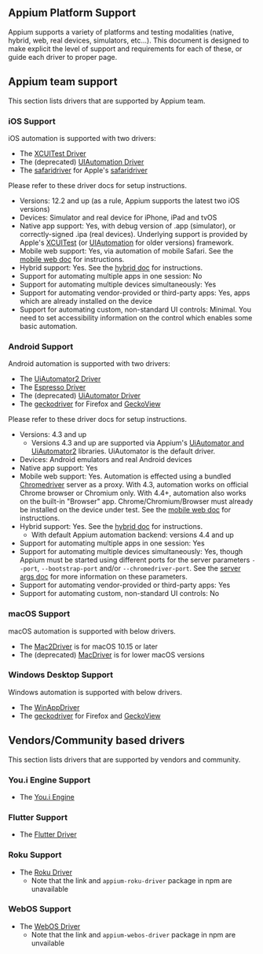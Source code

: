 ## Appium Platform Support

Appium supports a variety of platforms and testing modalities (native,
hybrid, web, real devices, simulators, etc...). This document is designed to
make explicit the level of support and requirements for each of these,
or guide each driver to proper page.

## Appium team support

This section lists drivers that are supported by Appium team.

### iOS Support

iOS automation is supported with two drivers:

- The [XCUITest Driver](/docs/en/drivers/ios-xcuitest.md)
- The (deprecated) [UIAutomation Driver](/docs/en/drivers/ios-uiautomation.md)
- The [safaridriver](/docs/en/drivers/safari.md) for Apple's [safaridriver](https://developer.apple.com/documentation/webkit/testing_with_webdriver_in_safari?language=objc)

Please refer to these driver docs for setup instructions.

- Versions: 12.2 and up (as a rule, Appium supports the latest two iOS versions)
- Devices: Simulator and real device for iPhone, iPad and tvOS
- Native app support: Yes, with debug version of .app (simulator),
  or correctly-signed .ipa (real devices). Underlying support is provided by
  Apple's [XCUITest](https://developer.apple.com/reference/xctest) (or [UIAutomation](https://web.archive.org/web/20160904214108/https://developer.apple.com/library/ios/documentation/DeveloperTools/Reference/UIAutomationRef/) for older versions)
  framework.
- Mobile web support: Yes, via automation of mobile Safari. See the [mobile web doc](/docs/en/writing-running-appium/web/mobile-web.md) for instructions.
- Hybrid support: Yes. See the [hybrid doc](/docs/en/writing-running-appium/web/hybrid.md) for instructions.
- Support for automating multiple apps in one session: No
- Support for automating multiple devices simultaneously: Yes
- Support for automating vendor-provided or third-party apps: Yes, apps which are already installed on the device
- Support for automating custom, non-standard UI controls: Minimal. You need to
  set accessibility information on the control which enables some basic
  automation.

### Android Support

Android automation is supported with two drivers:

- The [UiAutomator2 Driver](/docs/en/drivers/android-uiautomator2.md)
- The [Espresso Driver](/docs/en/drivers/android-espresso.md)
- The (deprecated) [UiAutomator Driver](/docs/en/drivers/android-uiautomator.md)
- The [geckodriver](/docs/en/drivers/gecko.md) for Firefox and [GeckoView](https://wiki.mozilla.org/Mobile/GeckoView)

Please refer to these driver docs for setup instructions.

- Versions: 4.3 and up
  - Versions 4.3 and up are supported via Appium's [UiAutomator and UiAutomator2](http://developer.android.com/tools/testing-support-library/index.html#UIAutomator)
    libraries. UiAutomator is the default driver.
- Devices: Android emulators and real Android devices
- Native app support: Yes
- Mobile web support: Yes. Automation
  is effected using a bundled [Chromedriver](http://chromedriver.chromium.org)
  server as a proxy. With 4.3, automation works on official Chrome
  browser or Chromium only. With 4.4+, automation also works on the built-in
  "Browser" app. Chrome/Chromium/Browser must already be installed on the
  device under test. See the [mobile web doc](/docs/en/writing-running-appium/web/mobile-web.md) for instructions.
- Hybrid support: Yes. See the [hybrid doc](/docs/en/writing-running-appium/web/hybrid.md) for instructions.
  - With default Appium automation backend: versions 4.4 and up
- Support for automating multiple apps in one session: Yes
- Support for automating multiple devices simultaneously: Yes,
  though Appium must be started using different ports for the server
  parameters `--port`, `--bootstrap-port` and/or
  `--chromedriver-port`. See the [server args doc](/docs/en/writing-running-appium/server-args.md) for more
  information on these parameters.
- Support for automating vendor-provided or third-party apps: Yes
- Support for automating custom, non-standard UI controls: No

### macOS Support

macOS automation is supported with below drivers.

- The [Mac2Driver](/docs/en/drivers/mac2.md) is for macOS 10.15 or later
- The (deprecated) [MacDriver](/docs/en/drivers/mac.md) is for lower macOS versions

### Windows Desktop Support

Windows automation is supported with below drivers.

- The [WinAppDriver](/docs/en/drivers/windows.md)
- The [geckodriver](/docs/en/drivers/gecko.md) for Firefox and [GeckoView](https://wiki.mozilla.org/Mobile/GeckoView)

## Vendors/Community based drivers

This section lists drivers that are supported by vendors and community.

### You.i Engine Support

- The [You.i Engine](https://github.com/YOU-i-Labs/appium-youiengine-driver)

### Flutter Support

- The [Flutter Driver](https://github.com/truongsinh/appium-flutter-driver)

### Roku Support

- The [Roku Driver](https://github.com/cbuelvasc/appium-roku-driver)
  - Note that the link and `appium-roku-driver` package in npm are unavailable

### WebOS Support

- The [WebOS Driver](https://github.com/cbuelvasc/appium-webos-driver)
  - Note that the link and `appium-webos-driver` package in npm are unvailable
